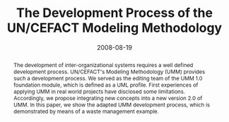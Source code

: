 ---
abstract: The development of inter-organizational systems requires a well defined
  development process. UN/CEFACT's Modeling Methodology (UMM) provides such a development
  process. We served as the editing team of the UMM 1.0 foundation module, which is
  defined as a UML profile. First experiences of applying UMM in real world projects
  have disclosed some limitations. Accordingly, we propose integrating new concepts
  into a new version 2.0 of UMM. In this paper, we show the adapted UMM development
  process, which is demonstrated by means of a waste management example.
authors:
- Christian Huemer
- Philipp Liegl
- Thomas Motal
- Rainer Schuster
- Marco Zapletal
date: '2008-08-19'
featured: false
links:
- name: Publik
  url: https://publik.tuwien.ac.at/showentry.php?ID=166115&lang=2
publication: 'Talk: Tenth International Conference on Electronic Commerce (ICEC08),
  Innsbruck (invited); 08-19-2008 - 08-22-2008; in: "Proceedings of the Tenth International
  Conference on Electronic Commerce", ACM, 342 (2008), ISBN: 978-1-60558-075-3; 10
  pages'
publication_types:
- '1'
publishDate: '2008-08-19'
title: The Development Process of the UN/CEFACT Modeling Methodology
url_pdf: http://publik.tuwien.ac.at/files/PubDat_166115.pdf
---